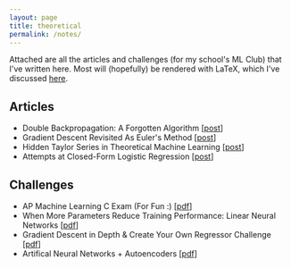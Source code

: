 ```yaml
---
layout: page
title: theoretical
permalink: /notes/
---
```


Attached are all the articles and challenges (for my school's ML Club) that I've written here. Most will (hopefully) be rendered with LaTeX, which I've discussed [here][7].

## Articles

- Double Backpropagation: A Forgotten Algorithm [[post][4]]
- Gradient Descent Revisited As Euler's Method [[post][1]]
- Hidden Taylor Series in Theoretical Machine Learning [[post][2]]
- Attempts at Closed-Form Logistic Regression [[post][3]]

[1]: /theoretical/2022/10/11/gradient-descent-euler/
[2]: /theoretical/2022/09/26/mltaylorseries-copy/
[3]: /theoretical/2022/09/20/closed-form-logreg/
[4]: /theoretical/2023/01/01/double-backprop/

## Challenges

- AP Machine Learning C Exam (For Fun :) [[pdf][8]]
- When More Parameters Reduce Training Performance: Linear Neural Networks [[pdf][9]]
- Gradient Descent in Depth & Create Your Own Regressor Challenge [[pdf][5]]
- Artifical Neural Networks + Autoencoders [[pdf][6]]

[5]: /notes/Gradient_Descent_ML_Club_Challenge.pdf
[9]: /notes/Linear_Regression_Layer.pdf
[6]: /notes/Artificial_Neural_Networks_ML_Club_Worksheet.pdf
[7]: /theoretical/2022/11/04/latex
[8]: /notes/AP_Machine_Learning_C_Exam.pdf

